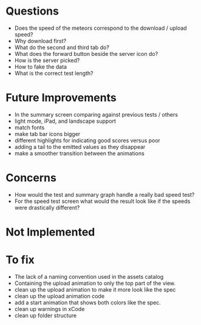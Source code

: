 # Questions

- Does the speed of the meteors correspond to the download / upload speed?
- Why download first?
- What do the second and third tab do?
- What does the forward button beside the server icon do?
- How is the server picked?
- How to fake the data
- What is the correct test length?

# Future Improvements

- In the summary screen comparing against previous tests / others
- light mode, iPad, and landscape support
- match fonts
- make tab bar icons bigger
- different highlights for indicating good scores versus poor
- adding a tail to the emitted values as they disappear
- make a smoother transition between the animations

# Concerns

- How would the test and summary graph handle a really bad speed test?
- For the speed test screen what would the result look like if the speeds were drastically different?

# Not Implemented

# To fix

- The lack of a naming convention used in the assets catalog
- Containing the upload animation to only the top part of the view.
- clean up the upload animation to make it more look like the spec
- clean up the upload animation code
- add a start animation that shows both colors like the spec.
- clean up warnings in xCode
- clean up folder structure
